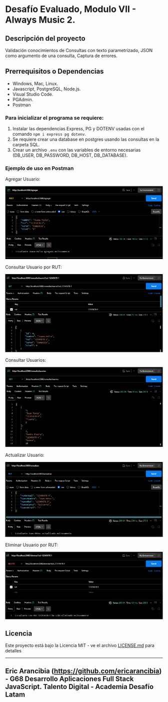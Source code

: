 # Desafío Evaluado, Modulo VII - Always Music 2.

## Descripción del proyecto

Validación conocimientos de Consultas con texto parametrizado, JSON como argumento de una consulta, Captura de errores.

## Prerrequisitos o Dependencias
- Windows, Mac, Linux.
- Javascript, PostgreSQL, Node.js.
- Visual Studio Code.
- PGAdmin.
- Postman

### Para inicializar el programa se requiere:

1. Instalar las dependencias Express, PG y DOTENV usadas con el comando `npm i express pg dotenv`.
2. Se requiere crear una database en postgres usando las consultas en la carpeta SQL.
3. Crear un archivo `.env` con las variables de entorno necesarias (DB_USER, DB_PASSWORD, DB_HOST, DB_DATABASE).

### Ejemplo de uso en Postman

Agregar Usuario:

![Imagen](./assets/img/agregar.png)

Consultar Usuario por RUT:

![Imagen](./assets/img/consultausuario.png)

Consultar Usuarios:

![Imagen](./assets/img/consultausuarios.png)

Actualizar Usuario:

![Imagen](./assets/img/actualizar.png)

Eliminar Usuario por RUT:

![Imagen](./assets/img/eliminar.png)

## Licencia

Este proyecto está bajo la Licencia MIT - ve el archivo [LICENSE.md](LICENSE) para detalles

---

## Eric Arancibia (https://github.com/ericarancibia) - G68 Desarrollo Aplicaciones Full Stack JavaScript. Talento Digital - Academia Desafío Latam